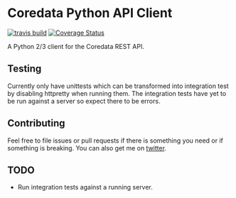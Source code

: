 Coredata Python API Client
==========================
[![travis build](https://travis-ci.org/koddsson/coredata-python-client.svg?branch=master)](https://travis-ci.org/koddsson/coredata-python-client)
[![Coverage Status](https://img.shields.io/coveralls/koddsson/coredata-python-client.svg)](https://coveralls.io/r/koddsson/coredata-python-client)

A Python 2/3 client for the Coredata REST API.


Testing
-------
Currently only have unittests which can be transformed into integration test by
disabling httpretty when running them. The integration tests have yet to be run
against a server so expect there to be errors.


Contributing
------------
Feel free to file issues or pull requests if there is something you need or if
something is breaking. You can also get me on
[twitter](https://twitter.com/koddsson).

TODO
----
- Run integration tests against a running server.
